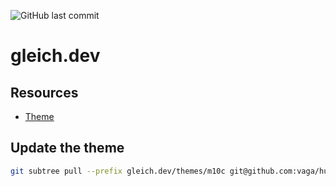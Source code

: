 ![GitHub last commit](https://img.shields.io/github/last-commit/gleichda/gleich.dev)
    
# gleich.dev

## Resources

- [Theme](https://github.com/vaga/hugo-theme-m10c)

## Update the theme

```bash
git subtree pull --prefix gleich.dev/themes/m10c git@github.com:vaga/hugo-theme-m10c.git master --squash
```
